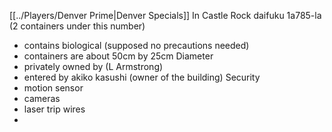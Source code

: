 [[../Players/Denver Prime|Denver Specials]]
In Castle Rock
daifuku
1a785-la (2 containers under this number)
- contains biological (supposed no precautions needed)
- containers are about 50cm by 25cm Diameter
- privately owned by (L Armstrong)
- entered by akiko kasushi (owner of the building)
Security
- motion sensor
- cameras
- laser trip wires
- 